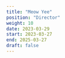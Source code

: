 ```yaml
---
title: "Meow Yee"
position: "Director"
weight: 10
date: 2023-03-29
start: 2023-03-27
end: 2025-03-27
draft: false
---
```


